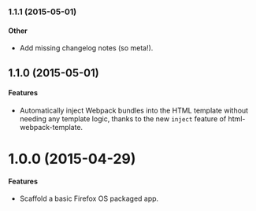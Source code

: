 ### 1.1.1 (2015-05-01)

#### Other

- Add missing changelog notes (so meta!).

## 1.1.0 (2015-05-01)

#### Features

- Automatically inject Webpack bundles into the HTML template without needing any template logic, thanks to the new `inject` feature of html-webpack-template.

# 1.0.0 (2015-04-29)

#### Features

- Scaffold a basic Firefox OS packaged app.
